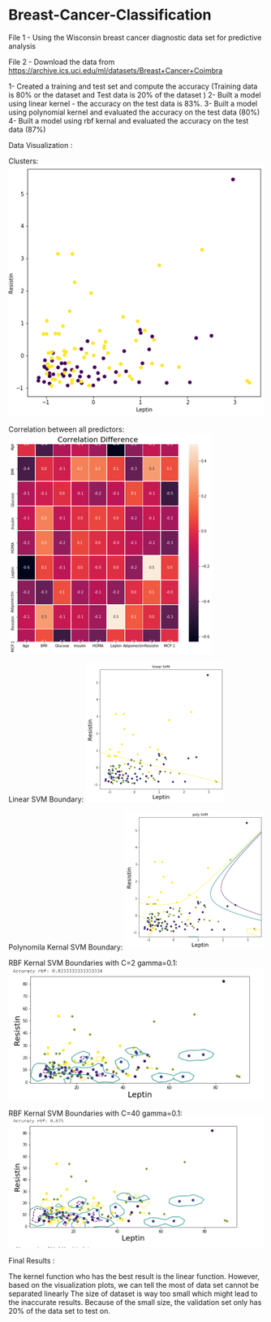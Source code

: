 # Breast-Cancer-Classification

File 1 - Using the Wisconsin breast cancer diagnostic data set for predictive analysis


File 2 - Download the data from  https://archive.ics.uci.edu/ml/datasets/Breast+Cancer+Coimbra


1- Created a training and test set and compute the accuracy (Training data is 80%
or the dataset and Test data is 20% of the dataset )
2- Built a model using linear kernel - the accuracy on the test data is 83%.
3- Built a model using polynomial kernel and evaluated the accuracy on the test
data (80%)
4- Built a model using rbf kernal and evaluated the accuracy on the test data (87%)


Data Visualization :

Clusters:
<img src='Picture1.png'/>

Correlation between all predictors:
<img src='correlation.png'/>

Linear SVM Boundary:
<img src='linearsvm.png'/>

Polynomila Kernal SVM Boundary:
<img src='poly svm.png'/>

RBF Kernal SVM Boundaries with C=2 gamma=0.1:
<img src='rbf_c2G0.1.png'/>

RBF Kernal SVM Boundaries with C=40 gamma=0.1:
<img src='rbf_c40g0.1.PNG'/>

Final Results : 

The kernel function who has the best result is the linear function. However, based on the visualization plots, we can tell the most of data set cannot be separated linearly
The size of dataset is way too small which might lead to the inaccurate results. Because of the small size, the validation set only has 20% of the data set to test on. 






